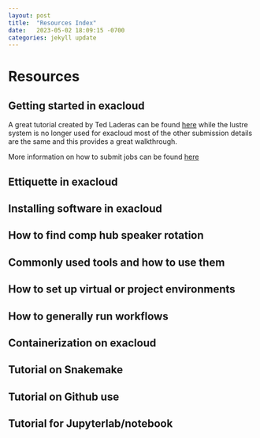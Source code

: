 ```yaml
---
layout: post
title:  "Resources Index"
date:   2023-05-02 18:09:15 -0700
categories: jekyll update
---
```


# Resources

## Getting started in exacloud

A great tutorial created by Ted Laderas can be found [here](https://laderast.github.io/exacloud_tutorial/) while the lustre system is no longer used for exacloud most of the other submission details are the same and this provides a great walkthrough.

More information on how to submit jobs can be found [here](https://slurm.schedmd.com/overview.html)


## Ettiquette in exacloud

## Installing software in exacloud

## How to find comp hub speaker rotation

## Commonly used tools and how to use them

## How to set up virtual or project environments

## How to generally run workflows

## Containerization on exacloud

## Tutorial on Snakemake

## Tutorial on Github use

## Tutorial for Jupyterlab/notebook


